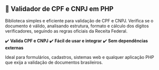 ## 📜 Validador de CPF e CNPJ em PHP

Biblioteca simples e eficiente para validação de CPF e CNPJ. Verifica se o documento é válido, analisando estrutura, formato e cálculo dos dígitos verificadores, seguindo as regras oficiais da Receita Federal.

✔️ **Valida CPF e CNPJ**
✔️ **Fácil de usar e integrar**
✔️ **Sem dependências externas**

Ideal para formulários, cadastros, sistemas web e qualquer aplicação PHP que exija a validação de documentos brasileiros.

